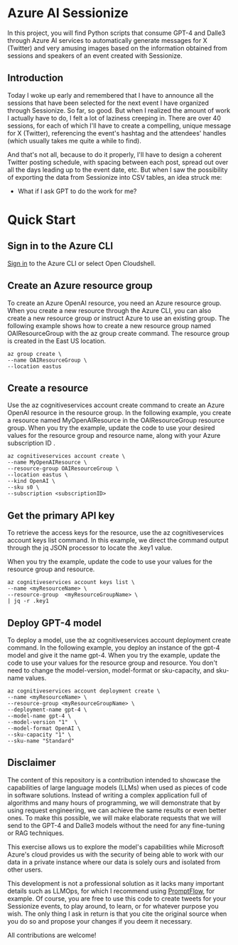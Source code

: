 # Azure AI Sessionize
In this project, you will find Python scripts that consume GPT-4 and Dalle3 through Azure AI services to automatically generate messages for X (Twitter) and very amusing images based on the information obtained from sessions and speakers of an event created with Sessionize.

## Introduction
Today I woke up early and remembered that I have to announce all the sessions that have been selected for the next event I have organized through Sessionize. So far, so good. But when I realized the amount of work I actually have to do, I felt a lot of laziness creeping in.
There are over 40 sessions, for each of which I'll have to create a compelling, unique message for X (Twitter), referencing the event's hashtag and the attendees' handles (which usually takes me quite a while to find).

And that's not all, because to do it properly, I'll have to design a coherent Twitter posting schedule, with spacing between each post, spread out over all the days leading up to the event date, etc. But when I saw the possibility of exporting the data from Sessionize into CSV tables, an idea struck me: 
- What if I ask GPT to do the work for me?

# Quick Start

## Sign in to the Azure CLI
[Sign in](https://learn.microsoft.com/en-us/cli/azure/authenticate-azure-cli) to the Azure CLI or select Open Cloudshell.

## Create an Azure resource group
To create an Azure OpenAI resource, you need an Azure resource group. When you create a new resource through the Azure CLI, you can also create a new resource group or instruct Azure to use an existing group. The following example shows how to create a new resource group named OAIResourceGroup with the az group create command. The resource group is created in the East US location.

```shell
az group create \
--name OAIResourceGroup \
--location eastus
```

## Create a resource
Use the az cognitiveservices account create command to create an Azure OpenAI resource in the resource group. In the following example, you create a resource named MyOpenAIResource in the OAIResourceGroup resource group. When you try the example, update the code to use your desired values for the resource group and resource name, along with your Azure subscription ID <subscriptionID>.

```shell
az cognitiveservices account create \
--name MyOpenAIResource \
--resource-group OAIResourceGroup \
--location eastus \
--kind OpenAI \
--sku s0 \
--subscription <subscriptionID>
```

## Get the primary API key
To retrieve the access keys for the resource, use the az cognitiveservices account keys list command. In this example, we direct the command output through the jq JSON processor to locate the .key1 value.

When you try the example, update the code to use your values for the resource group and resource.

```shell
az cognitiveservices account keys list \
--name <myResourceName> \
--resource-group  <myResourceGroupName> \
| jq -r .key1
```

## Deploy GPT-4 model
To deploy a model, use the az cognitiveservices account deployment create command. In the following example, you deploy an instance of the gpt-4 model and give it the name gpt-4. When you try the example, update the code to use your values for the resource group and resource. You don't need to change the model-version, model-format or sku-capacity, and sku-name values.

```shell
az cognitiveservices account deployment create \
--name <myResourceName> \
--resource-group <myResourceGroupName> \
--deployment-name gpt-4 \
--model-name gpt-4 \
--model-version "1"  \
--model-format OpenAI \
--sku-capacity "1" \
--sku-name "Standard"
```



## Disclaimer
The content of this repository is a contribution intended to showcase the capabilities of large language models (LLMs) when used as pieces of code in software solutions. 
Instead of writing a complex application full of algorithms and many hours of programming, we will demonstrate that by using request engineering, we can achieve the same results or even better ones.
To make this possible, we will make elaborate requests that we will send to the GPT-4 and Dalle3 models without the need for any fine-tuning or RAG techniques.

This exercise allows us to explore the model's capabilities while Microsoft Azure's cloud provides us with the security of being able to work with our data in a private instance where our data is solely ours and isolated from other users.

This development is not a professional solution as it lacks many important details such as LLMOps, for which I recommend using [PromptFlow](https://github.com/microsoft/promptflow), for example.
Of course, you are free to use this code to create tweets for your Sessionize events, to play around, to learn, or for whatever purpose you wish. The only thing I ask in return is that you cite the original source when you do so and propose your changes if you deem it necessary.

All contributions are welcome!
